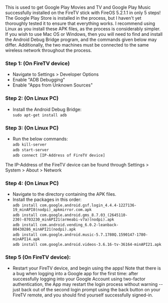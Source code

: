 This is used to get Google Play Movies and TV and Google Play Music successfully installed on the FireTV stick with FireOS 5.2.1.1 in only 5 steps! The Google Play Store is installed in the process, but I haven't yet thoroughly tested it to ensure that everything works. I recommend using Linux as you install these APK files, as the process is considerably simpler. If you wish to use Mac OS or Windows, then you will need to find and install the Android Debug Bridge program, and the commands given below may differ. Additionally, the two machines must be connected to the same wireless network throughout the process.

### Step 1: (On FireTV device)    
 - Navigate to Settings > Developer Options    
 - Enable "ADB Debugging"    
 - Enable "Apps from Unknown Sources"    

### Step 2: (On Linux PC)    
- Install the Android Debug Bridge:     
	`sudo apt-get install adb`


### Step 3: (On Linux PC)      
- Run the below commands:       
	`adb kill-server`    
	`adb start-server`    
	`adb connect [IP-Address of FireTV device]`     
 
The IP-Address of the FireTV device can be found through Settings > System > About > Network
     
     
### Step 4: (On Linux PC)     
- Navigate to the directory containing the APK files. 
- Install the packages in this order:    
	`adb install com.google.android.gsf.login_4.4.4-1227136-19_minAPI8(nodpi)_apkmirror.com.apk`    
	`adb install com.google.android.gms_8.7.03_(2645110-230)-8703230_minAPI21(armeabi-v7a)(nodpi).apk`    
	`adb install com.android.vending_6.0.2-leanback-80430286_minAPI21(nodpi).apk`    
	`adb install com.google.android.music-5.7.1780Q.1590147-1780-minAPI14.apk`    
	`adb install com.google.android.videos-3.6.16-tv-36164-minAPI21.apk`    
    
     
### Step 5 (On FireTV device):
- Restart your FireTV device, and begin using the apps! Note that there is a bug when logging into a Google app for the first time: after successfully logging into your Google Account using two-factor authentication, the App may restart the login process without warning -- just back out of the second login prompt using the back button on your FireTV remote, and you should find yourself successfully signed-in.

